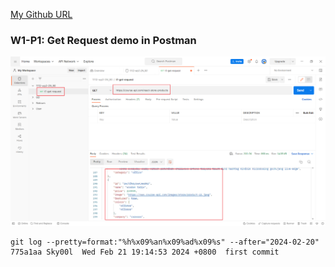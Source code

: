 [My Github URL](https://github.com/Sky00l/1112-wp2-2N_90.git)

### W1-P1: Get Request demo in Postman

![](w1-p1.png)

```
git log --pretty=format:"%h%x09%an%x09%ad%x09%s" --after="2024-02-20"
775a1aa Sky00l  Wed Feb 21 19:14:53 2024 +0800  first commit

```
